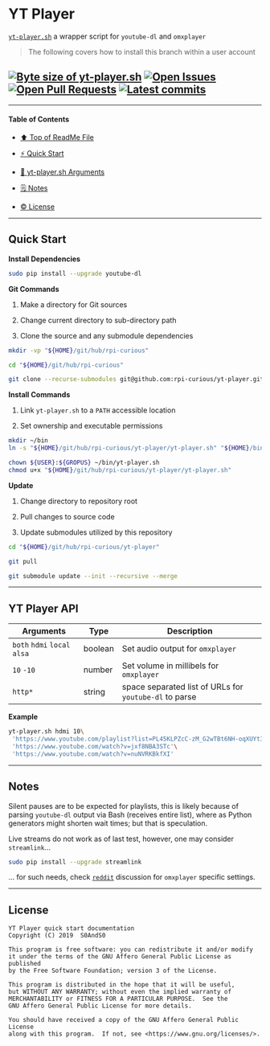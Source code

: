 # YT Player
[heading__title]:
  #yt-player
  "&#x2B06; Top of this page"


[`yt-player.sh`][yt_player__master__source_code] a wrapper script for `youtube-dl` and `omxplayer`


> The following covers how to install this branch within a user account


## [![Byte size of yt-player.sh][badge__master__yt_player__source_code]][yt_player__master__source_code] [![Open Issues][badge__issues__yt_player]][issues__yt_player] [![Open Pull Requests][badge__pull_requests__yt_player]][pull_requests__yt_player] [![Latest commits][badge__commits__yt_player__master]][commits__yt_player__master]



------


#### Table of Contents


- [&#x2B06; Top of ReadMe File][heading__title]

- [:zap: Quick Start][heading__quick_start]

- [:scroll: yt-player.sh Arguments][heading__api]

- [&#x1F5D2; Notes][notes]

- [:copyright: License][heading__license]


------


## Quick Start
[heading__quick_start]:
  #quick-start
  "&#9889; ...well as quick as it may get with things like this"


**Install Dependencies**


```Bash
sudo pip install --upgrade youtube-dl
```


**Git Commands**


1. Make a directory for Git sources

2. Change current directory to sub-directory path

3. Clone the source and any submodule dependencies


```Bash
mkdir -vp "${HOME}/git/hub/rpi-curious"

cd "${HOME}/git/hub/rpi-curious"

git clone --recurse-submodules git@github.com:rpi-curious/yt-player.git
```


**Install Commands**


1. Link `yt-player.sh` to a `PATH` accessible location

2. Set ownership and executable permissions


```Bash
mkdir ~/bin
ln -s "${HOME}/git/hub/rpi-curious/yt-player/yt-player.sh" "${HOME}/bin/"

chown ${USER}:${GROPUS} ~/bin/yt-player.sh
chmod u+x "${HOME}/git/hub/rpi-curious/yt-player/yt-player.sh"
```


**Update**


1. Change directory to repository root

2. Pull changes to source code

3. Update submodules utilized by this repository


```Bash
cd "${HOME}/git/hub/rpi-curious/yt-player"

git pull

git submodule update --init --recursive --merge
```

___


## YT Player API
[heading__api]:
  #yt-player-api
  "&#x1F4DC; The incantations that yt-player.sh script understands"


| Arguments | Type | Description |
|---|---|---|
| `both`  `hdmi`  `local`  `alsa` | boolean | Set audio output for `omxplayer` |
| `10`  `-10`                     | number  | Set volume in millibels for `omxplayer` |
| `http*`                         | string  | space separated list of URLs for `youtube-dl` to parse |


**Example**


```Bash
yt-player.sh hdmi 10\
 'https://www.youtube.com/playlist?list=PL45KLPZcC-zM_G2wTBt6NH-oqXUYt3ns7'\
 'https://www.youtube.com/watch?v=jxf8NBA3STc'\
 'https://www.youtube.com/watch?v=nuNVRKBkfXI'
```


___


## Notes
[notes]:
  #notes
  "&#x1F5D2; Additional notes and links that may be worth clicking in the future"


Silent pauses are to be expected for playlists, this is likely because of parsing `youtube-dl` output via Bash (receives entire list), where as Python generators might shorten wait times; but that is speculation.


Live streams do not work as of last test, however, one may consider `streamlink`...


```Bash
sudo pip install --upgrade streamlink
```


... for such needs, check [`reddit`](https://www.reddit.com/r/raspberry_pi/comments/8jfl5n/how_do_i_play_a_youtube_live_stream_full_screen/) discussion for `omxplayer` specific settings.


___


## License
[heading__license]:
  #license
  "&#x00A9; Legal bits of Open Source software"


```
YT Player quick start documentation
Copyright (C) 2019  S0AndS0

This program is free software: you can redistribute it and/or modify
it under the terms of the GNU Affero General Public License as published
by the Free Software Foundation; version 3 of the License.

This program is distributed in the hope that it will be useful,
but WITHOUT ANY WARRANTY; without even the implied warranty of
MERCHANTABILITY or FITNESS FOR A PARTICULAR PURPOSE.  See the
GNU Affero General Public License for more details.

You should have received a copy of the GNU Affero General Public License
along with this program.  If not, see <https://www.gnu.org/licenses/>.
```



[badge__commits__yt_player__master]:
  https://img.shields.io/github/last-commit/rpi-curious/yt-player/master.svg

[commits__yt_player__master]:
  https://github.com/rpi-curious/yt-player/commits/master
  "&#x1F4DD; History of changes on this branch"


[yt_player__community]:
  https://github.com/rpi-curious/yt-player/community
  "&#x1F331; Dedicated to functioning code"


[badge__issues__yt_player]:
  https://img.shields.io/github/issues/rpi-curious/yt-player.svg

[issues__yt_player]:
  https://github.com/rpi-curious/yt-player/issues
  "&#x2622; Search for and _bump_ existing issues or open new issues for project maintainer to address."


[badge__pull_requests__yt_player]:
  https://img.shields.io/github/issues-pr/rpi-curious/yt-player.svg

[pull_requests__yt_player]:
  https://github.com/rpi-curious/yt-player/pulls
  "&#x1F3D7; Pull Request friendly, though please check the Community guidelines"


[badge__master__yt_player__source_code]:
  https://img.shields.io/github/languages/code-size/rpi-curious/yt-player

[yt_player__master__source_code]:
  https://github.com/rpi-curious/yt-player/blob/master/yt-player.sh
  "&#x2328; Project source code!"
